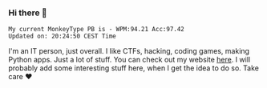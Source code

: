 ### Hi there 👋
<!-- PB START -->
```
My current MonkeyType PB is - WPM:94.21 Acc:97.42
Updated on: 20:24:50 CEST Time
```
<!-- PB END -->
I'm an IT person, just overall. I like CTFs, hacking, coding games, making Python apps. Just a lot of stuff.
You can check out my website [here](https://skill3472.github.io/).
I will probably add some interesting stuff here, when I get the idea to do so. Take care ❤️
